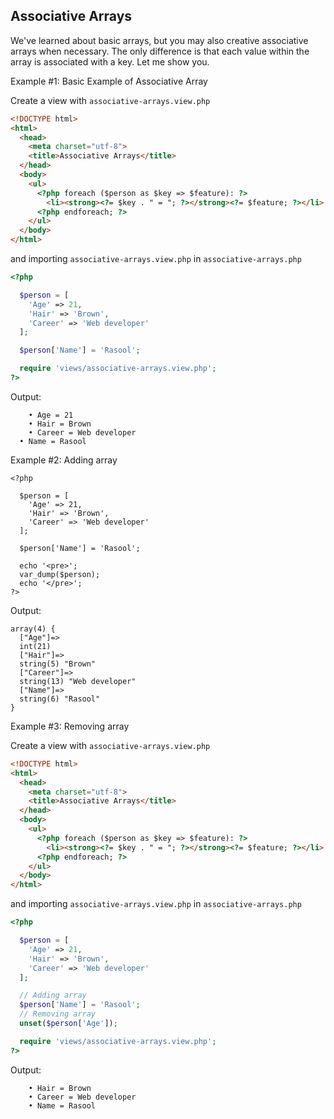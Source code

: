 ## Associative Arrays

We've learned about basic arrays, but you may also creative associative arrays when necessary. The only difference is that each value within the array is associated with a key. Let me show you.

Example #1: Basic Example of Associative Array

Create a view with `associative-arrays.view.php`
```html
<!DOCTYPE html>
<html>
  <head>
    <meta charset="utf-8">
    <title>Associative Arrays</title>
  </head>
  <body>
    <ul>
      <?php foreach ($person as $key => $feature): ?>
        <li><strong><?= $key . " = "; ?></strong><?= $feature; ?></li>
      <?php endforeach; ?>
    </ul>
  </body>
</html>
```
and importing `associative-arrays.view.php` in `associative-arrays.php`

```php
<?php

  $person = [
    'Age' => 21,
    'Hair' => 'Brown',
    'Career' => 'Web developer'
  ];

  $person['Name'] = 'Rasool';

  require 'views/associative-arrays.view.php';
?>
```

Output:
```
	• Age = 21
	• Hair = Brown
	• Career = Web developer
  • Name = Rasool
```

Example #2: Adding array
```
<?php

  $person = [
    'Age' => 21,
    'Hair' => 'Brown',
    'Career' => 'Web developer'
  ];

  $person['Name'] = 'Rasool';

  echo '<pre>';
  var_dump($person);
  echo '</pre>';
?>
```
Output:
```
array(4) {
  ["Age"]=>
  int(21)
  ["Hair"]=>
  string(5) "Brown"
  ["Career"]=>
  string(13) "Web developer"
  ["Name"]=>
  string(6) "Rasool"
}
```

Example #3: Removing array

Create a view with `associative-arrays.view.php`
```html
<!DOCTYPE html>
<html>
  <head>
    <meta charset="utf-8">
    <title>Associative Arrays</title>
  </head>
  <body>
    <ul>
      <?php foreach ($person as $key => $feature): ?>
        <li><strong><?= $key . " = "; ?></strong><?= $feature; ?></li>
      <?php endforeach; ?>
    </ul>
  </body>
</html>
```
and importing `associative-arrays.view.php` in `associative-arrays.php`

```php
<?php

  $person = [
    'Age' => 21,
    'Hair' => 'Brown',
    'Career' => 'Web developer'
  ];

  // Adding array
  $person['Name'] = 'Rasool';
  // Removing array
  unset($person['Age']);

  require 'views/associative-arrays.view.php';
?>
```

Output:
```
	• Hair = Brown
	• Career = Web developer
	• Name = Rasool
```
